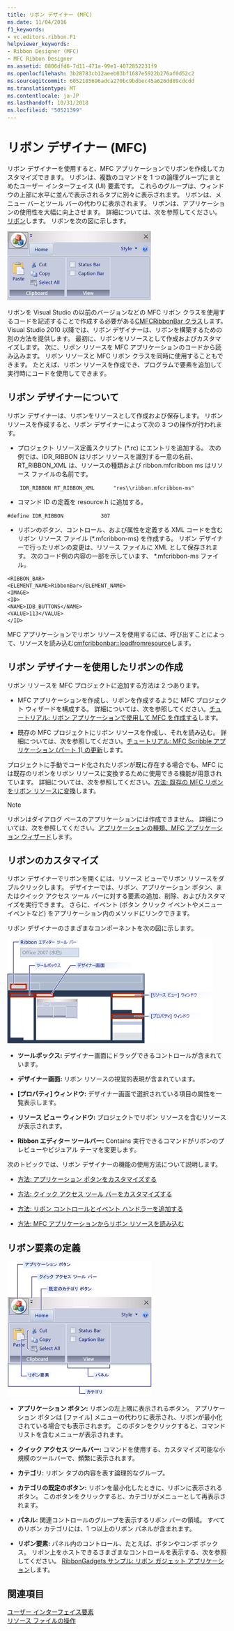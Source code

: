 ```yaml
---
title: リボン デザイナー (MFC)
ms.date: 11/04/2016
f1_keywords:
- vc.editors.ribbon.F1
helpviewer_keywords:
- Ribbon Designer (MFC)
- MFC Ribbon Designer
ms.assetid: 0806dfd6-7d11-471a-99e1-4072852231f9
ms.openlocfilehash: 3b28783cb12aeeb03bf1687e5922b276af0d52c2
ms.sourcegitcommit: 6052185696adca270bc9bdbec45a626dd89cdcdd
ms.translationtype: MT
ms.contentlocale: ja-JP
ms.lasthandoff: 10/31/2018
ms.locfileid: "50521399"
---
```

# <a name="ribbon-designer-mfc"></a>リボン デザイナー (MFC)

リボン デザイナーを使用すると、MFC アプリケーションでリボンを作成してカスタマイズできます。 リボンは、複数のコマンドを 1 つの論理グループにまとめたユーザー インターフェイス (UI) 要素です。 これらのグループは、ウィンドウの上部に水平に並んで表示されるタブに別々に表示されます。 リボンは、メニュー バーとツール バーの代わりに表示されます。 リボンは、アプリケーションの使用性を大幅に向上させます。 詳細については、次を参照してください。[リボン](/windows/desktop/uxguide/cmd-ribbons)します。 リボンを次の図に示します。

![MFC リボン リソース コントロール](../mfc/media/ribbon_no_callouts.png "ribbon_no_callouts")

リボンを Visual Studio の以前のバージョンなどの MFC リボン クラスを使用するコードを記述することで作成する必要がある[CMFCRibbonBar クラス](../mfc/reference/cmfcribbonbar-class.md)します。 Visual Studio 2010 以降では、リボン デザイナーは、リボンを構築するための別の方法を提供します。 最初に、リボンをリソースとして作成およびカスタマイズします。 次に、リボン リソースを MFC アプリケーションのコードから読み込みます。 リボン リソースと MFC リボン クラスを同時に使用することもできます。 たとえば、リボン リソースを作成でき、プログラムで要素を追加して実行時にコードを使用してできます。

## <a name="understanding-the-ribbon-designer"></a>リボン デザイナーについて

リボン デザイナーは、リボンをリソースとして作成および保存します。 リボン リソースを作成すると、リボン デザイナーによって次の 3 つの操作が行われます。

- プロジェクト リソース定義スクリプト (*.rc) にエントリを追加する。 次の例では、IDR_RIBBON はリボン リソースを識別する一意の名前、RT_RIBBON_XML は、リソースの種類および ribbon.mfcribbon ms はリソース ファイルの名前です。

```
    IDR_RIBBON RT_RIBBON_XML      "res\\ribbon.mfcribbon-ms"
```

- コマンド ID の定義を resource.h に追加する。

```
#define IDR_RIBBON            307
```

- リボンのボタン、コントロール、および属性を定義する XML コードを含むリボン リソース ファイル (*.mfcribbon-ms) を作成する。 リボン デザイナーで行ったリボンの変更は、リソース ファイルに XML として保存されます。 次のコード例の内容の一部を示しています、 \*.mfcribbon-ms ファイル。

```
<RIBBON_BAR>
<ELEMENT_NAME>RibbonBar</ELEMENT_NAME>
<IMAGE>
<ID>
<NAME>IDB_BUTTONS</NAME>
<VALUE>113</VALUE>
</ID>
```

MFC アプリケーションでリボン リソースを使用するには、呼び出すことによって、リソースを読み込む[cmfcribbonbar::loadfromresource](../mfc/reference/cmfcribbonbar-class.md#loadfromresource)します。

## <a name="creating-a-ribbon-by-using-the-ribbon-designer"></a>リボン デザイナーを使用したリボンの作成

リボン リソースを MFC プロジェクトに追加する方法は 2 つあります。

- MFC アプリケーションを作成し、リボンを作成するように MFC プロジェクト ウィザードを構成する。 詳細については、次を参照してください。[チュートリアル: リボン アプリケーションで使用して MFC を作成する](../mfc/walkthrough-creating-a-ribbon-application-by-using-mfc.md)します。

- 既存の MFC プロジェクトにリボン リソースを作成し、それを読み込む。 詳細については、次を参照してください。[チュートリアル: MFC Scribble アプリケーション (パート 1) の更新](../mfc/walkthrough-updating-the-mfc-scribble-application-part-1.md)します。

プロジェクトに手動でコード化されたリボンが既に存在する場合でも、MFC には既存のリボンをリボン リソースに変換するために使用できる機能が用意されています。 詳細については、次を参照してください。[方法: 既存の MFC リボンをリボン リソースに変換](../mfc/how-to-convert-an-existing-mfc-ribbon-to-a-ribbon-resource.md)します。

> [!NOTE]
>  リボンはダイアログ ベースのアプリケーションには作成できません。 詳細については、次を参照してください。[アプリケーションの種類、MFC アプリケーション ウィザード](../mfc/reference/application-type-mfc-application-wizard.md)します。

## <a name="customizing-ribbons"></a>リボンのカスタマイズ

リボン デザイナーでリボンを開くには、リソース ビューでリボン リソースをダブルクリックします。 デザイナーでは、リボン、アプリケーション ボタン、またはクイック アクセス ツール バーに対する要素の追加、削除、およびカスタマイズを実行できます。 さらに、イベント (ボタン クリック イベントやメニュー イベントなど) をアプリケーション内のメソッドにリンクできます。

リボン デザイナーのさまざまなコンポーネントを次の図に示します。

![MFC リボン デザイナー](../mfc/media/ribbon_designer.png "ribbon_designer")

- **ツールボックス:** デザイナー画面にドラッグできるコントロールが含まれています。

- **デザイナー画面:** リボン リソースの視覚的表現が含まれています。

- **[プロパティ] ウィンドウ:** デザイナー画面で選択されている項目の属性を一覧表示します。

- **リソース ビュー ウィンドウ:** プロジェクトでリボン リソースを含むリソースが表示されます。

- **Ribbon エディター ツールバー:** Contains 実行できるコマンドがリボンのプレビューやビジュアル テーマを変更します。

次のトピックでは、リボン デザイナーの機能の使用方法について説明します。

- [方法: アプリケーション ボタンをカスタマイズする](../mfc/how-to-customize-the-application-button.md)

- [方法: クイック アクセス ツール バーをカスタマイズする](../mfc/how-to-customize-the-quick-access-toolbar.md)

- [方法: リボン コントロールとイベント ハンドラーを追加する](../mfc/how-to-add-ribbon-controls-and-event-handlers.md)

- [方法: MFC アプリケーションからリボン リソースを読み込む](../mfc/how-to-load-a-ribbon-resource-from-an-mfc-application.md)

## <a name="definitions-of-ribbon-elements"></a>リボン要素の定義

![MFC リボン](../mfc/media/ribbon.png "リボン")

- **アプリケーション ボタン:** リボンの左上隅に表示されるボタン。 アプリケーション ボタンは [ファイル] メニューの代わりに表示され、リボンが最小化されている場合でも表示されます。 このボタンをクリックすると、コマンド リストを含むメニューが表示されます。

- **クイック アクセス ツールバー:** コマンドを使用する、カスタマイズ可能な小規模のツールバーで、頻繁に表示されます。

- **カテゴリ**: リボン タブの内容を表す論理的なグループ。

- **カテゴリの既定のボタン:** リボンを最小化したときに、リボンに表示されるボタン。 このボタンをクリックすると、カテゴリがメニューとして再表示されます。

- **パネル:** 関連コントロールのグループを表示するリボン バーの領域。 すべてのリボン カテゴリには、1 つ以上のリボン パネルが含まれます。

- **リボン要素:** パネル内のコントロール、たとえば、ボタンやコンボ ボックス。 リボン上をホストできるさまざまなコントロールを表示する、次を参照してください。 [RibbonGadgets サンプル: リボン ガジェット アプリケーション](../visual-cpp-samples.md)します。

## <a name="see-also"></a>関連項目

[ユーザー インターフェイス要素](../mfc/user-interface-elements-mfc.md)<br/>
[リソース ファイルの操作](../windows/working-with-resource-files.md)

